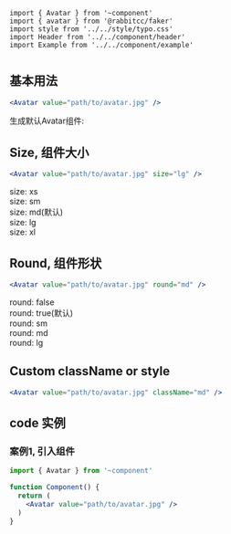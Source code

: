 ```code
import { Avatar } from '~component'
import { avatar } from '@rabbitcc/faker'
import style from '../../style/typo.css'
import Header from '../../component/header'
import Example from '../../component/example'
```

# <Avatar />


## 基本用法

```jsx
<Avatar value="path/to/avatar.jpg" />
```

生成默认Avatar组件:

<div className={style.example}>
  <Avatar value={avatar()} />
</div>


## Size, 组件大小

```jsx
<Avatar value="path/to/avatar.jpg" size="lg" />
```

<div className={style.example}>
  <div className={style.row}>
    <div className={style.col}>
      <div className={style.icon}>
        <Avatar value={avatar()} size="xs" />
      </div>
      size: xs
    </div>
    <div className={style.col}>
      <div className={style.icon}>
        <Avatar value={avatar()} size="sm" />
      </div>
      size: sm
    </div>
    <div className={style.col}>
      <div className={style.icon}>
        <Avatar value={avatar()} size="md" />
      </div>
      size: md(默认)
    </div>
    <div className={style.col}>
      <div className={style.icon}>
        <Avatar value={avatar()} size="lg" />
      </div>
      size: lg
    </div>
    <div className={style.col}>
      <div className={style.icon}>
        <Avatar value={avatar()} size="xl" />
      </div>
      size: xl
    </div>
  </div>
</div>


## Round, 组件形状

```jsx
<Avatar value="path/to/avatar.jpg" round="md" />
```

<div className={style.example}>
  <div className={style.row}>
    <div className={style.col}>
      <div className={style.icon}>
        <Avatar value={avatar()} round={false} />
      </div>
      round: false
    </div>
    <div className={style.col}>
      <div className={style.icon}>
        <Avatar value={avatar()} round={true} />
      </div>
      round: true(默认)
    </div>
    <div className={style.col}>
      <div className={style.icon}>
        <Avatar value={avatar()} round="sm" />
      </div>
      round: sm
    </div>
    <div className={style.col}>
      <div className={style.icon}>
        <Avatar value={avatar()} round="md" />
      </div>
      round: md
    </div>
    <div className={style.col}>
      <div className={style.icon}>
        <Avatar value={avatar()} round="lg" />
      </div>
      round: lg
    </div>
  </div>
</div>


## Custom className or style

```jsx
<Avatar value="path/to/avatar.jpg" className="md" />
```

<Avatar value={avatar()} className="custom" />


## code 实例


### 案例1, 引入组件

```jsx
import { Avatar } from '~component'

function Component() {
  return (
    <Avatar value="path/to/avatar.jpg" />
  )
}
```
